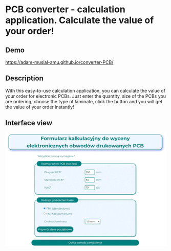 # PCB converter - calculation application. Calculate the value of your order!
## Demo
https://adam-musial-amu.github.io/converter-PCB/
## Description
With this easy-to-use calculation application, you can calculate the value of your order for electronic PCBs. Just enter the quantity, size of the PCBs you are ordering, choose the type of laminate, click the button and you will get the value of your order instantly!
## Interface view
![PCB](images/PCB_converter.gif)
